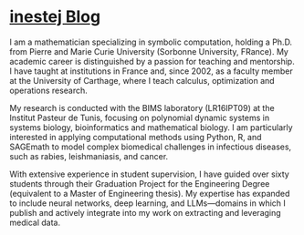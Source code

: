 # [inestej Blog](https://inestej.github.io/)

I am a mathematician specializing in symbolic computation, holding a Ph.D. from Pierre and Marie Curie University (Sorbonne University, FRance). My academic career is distinguished by a passion for teaching and mentorship. I have taught at institutions in France and, since 2002, as a faculty member at the University of Carthage, where I teach calculus, optimization and operations research.

My research is conducted with the BIMS laboratory (LR16IPT09) at the Institut Pasteur de Tunis, focusing on polynomial dynamic systems in systems biology, bioinformatics and mathematical biology. I am particularly interested in applying computational methods using Python, R, and SAGEmath to model complex biomedical challenges in infectious diseases, such as rabies, leishmaniasis, and cancer.

With extensive experience in student supervision, I have guided over sixty students through their Graduation Project for the Engineering Degree (equivalent to a Master of Engineering thesis). My expertise has expanded to include neural networks, deep learning, and LLMs—domains in which I publish and actively integrate into my work on extracting and leveraging medical data.
